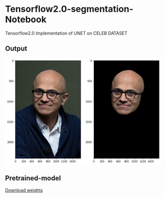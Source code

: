 # Tensorflow2.0-segmentation-Notebook
Tensorflow2.0 Implementation of UNET on CELEB DATASET

## Output
![alt text](https://github.com/anish9/Tensorflow2.0-face-segmentation/blob/master/test_images/download.png)

## Pretrained-model
[Download weights](https://drive.google.com/open?id=1cqbt8J59rdFpT-CCpnuaQmlKm3Ds1E9a)


